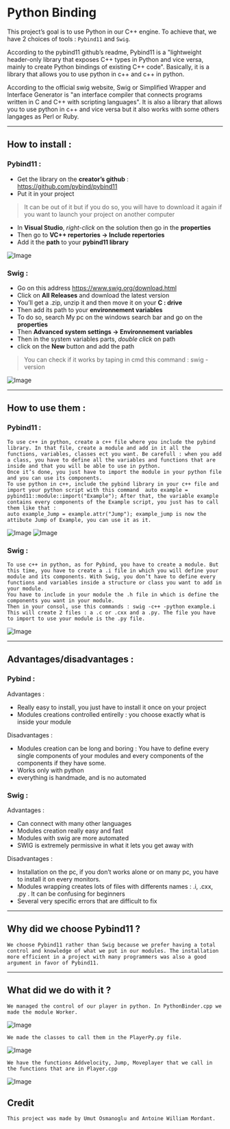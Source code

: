 # Python Binding

This project’s goal is to use Python in our C++ engine. To achieve that, we have 2 choices of tools : `Pybind11` and `Swig`. 

According to the pybind11 github’s readme, Pybind11 is a "lightweight header-only library that exposes C++ types in Python and vice versa, mainly to create Python bindings of existing C++ code". Basically, it is a library that allows you to use python in c++ and c++ in python.

According to the official swig website, Swig or Simplified Wrapper and Interface Generator is "an interface compiler that connects programs written in C and C++ with scripting languages".
It is also a library that allows you to use python in c++ and vice versa but it also works with some others langages as Perl or Ruby.

---
## How to install :

### Pybind11 :

- Get the library on the **creator’s github** : https://github.com/pybind/pybind11
- Put it in your project 
>It can be out of it but if you do so, you will have to download it again if you want to launch your project on another computer
- In **Visual Studio**, *right-click* on the solution then go in the **properties**
- Then go to **VC++ repertories → Include repertories**
- Add it the **path** to your **pybind11 library**

![Image](./OpenGLVeryStart/OpenGL-EXEVeryStart/OpenGL/Resources/Textures/IncludePybind.PNG)

### Swig : 

- Go on this address https://www.swig.org/download.html
- Click on **All Releases** and download the latest version
- You’ll get a .zip, unzip it and then move it on your **C : drive**
- Then add its path to your **environnement variables**
- To do so, search My pc on the windows search bar and go on the **properties**
- Then **Advanced system settings → Environnement variables**
- Then in the system variables parts, *double click* on path
- click on the **New** button and add the path
>You can check if it works by taping in cmd this command : swig -version

![Image](./OpenGLVeryStart/OpenGL-EXEVeryStart/OpenGL/Resources/Textures/IncludeSwig.PNG)

---
## How to use them :

### Pybind11 : 

    To use c++ in python, create a c++ file where you include the pybind library. In that file, create a module and add in it all the functions, variables, classes ect you want. Be carefull : when you add a class, you have to define all the variables and functions that are inside and that you will be able to use in python.
    Once it’s done, you just have to import the module in your python file and you can use its components.
    To use python in c++, include the pybind library in your c++ file and import your python script with this command  auto example = pybind11::module::import("Example"); After that, the variable example contains every components of the Example script, you just has to call them like that : 
    auto example_Jump = example.attr("Jump"); example_jump is now the attibute Jump of Example, you can use it as it. 

![Image](./OpenGLVeryStart/OpenGL-EXEVeryStart/OpenGL/Resources/Textures/B.PNG)
![Image](./OpenGLVeryStart/OpenGL-EXEVeryStart/OpenGL/Resources/Textures/A.PNG)

	
### Swig :

    To use c++ in python, as for Pybind, you have to create a module. But this time, you have to create a .i file in which you will define your module and its components. With Swig, you don’t have to define every functions and variables inside a structure or class you want to add in your module.
    You have to include in your module the .h file in which is define the components you want in your module.
    Then in your consol, use this commands : swig -c++ -python example.i
    This will create 2 files : a .c or .cxx and a .py. The file you have to import to use your module is the .py file.

![Image](./OpenGLVeryStart/OpenGL-EXEVeryStart/OpenGL/Resources/Textures/C.PNG)

---
## Advantages/disadvantages :
	
### Pybind :

Advantages :

- Really easy to install, you just have to install it once on your project
- Modules creations controlled entirelly : you choose exactly what is inside your module

Disadvantages :

- Modules creation can be long and boring : You have to define every single components of your modules and every components of the components if they have some.
- Works only with python
- everything is handmade, and is no automated


### Swig :

Advantages :

- Can connect with many other languages
- Modules creation really easy and fast
- Modules with swig are more automated
- SWIG is extremely permissive in what it lets you get away with

Disadvantages :

- Installation on the pc, if you don’t works alone or on many pc, you have to install it on every monitors.
- Modules wrapping creates lots of files with differents names : .i, .cxx, .py . It can be confusing for beginners
- Several very specific errors that are difficult to fix

---
## Why did we choose Pybind11 ?

	We choose Pybind11 rather than Swig because we prefer having a total control and knowledge of what we put in our modules. The installation more efficient in a project with many programmers was also a good argument in favor of Pybind11.
---
## What did we do with it ?

    We managed the control of our player in python. In PythonBinder.cpp we made the module Worker. 


![Image](./OpenGLVeryStart/OpenGL-EXEVeryStart/OpenGL/Resources/Textures/D.PNG)

    We made the classes to call them in the PlayerPy.py file. 

![Image](./OpenGLVeryStart/OpenGL-EXEVeryStart/OpenGL/Resources/Textures/E.PNG)

    We have the functions Addvelocity, Jump, Moveplayer that we call in the functions that are in Player.cpp    

![Image](./OpenGLVeryStart/OpenGL-EXEVeryStart/OpenGL/Resources/Textures/F.PNG)

## Credit

    This project was made by Umut Osmanoglu and Antoine William Mordant.
    
